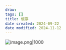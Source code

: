 ```yaml
---
draw:
tags: []
title: 缓存
date created: 2024-09-22
date modified: 2024-11-12
---
```


![image.png|1000](https://imagehosting4picgo.oss-cn-beijing.aliyuncs.com/imagehosting/fix-dir%2Fpicgo%2Fpicgo-clipboard-images%2F2024%2F09%2F22%2F18-31-02-791bad42a2a1ca40c13255e852caaf8f-202409221831859-bf99f8.png)
